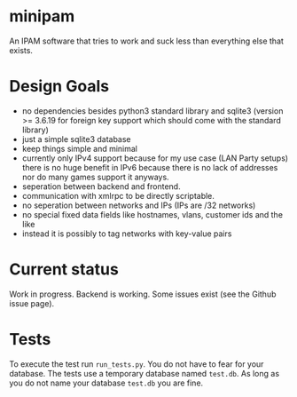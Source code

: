 # minipam
An IPAM software that tries to work and suck less than everything else that exists.

# Design Goals

- no dependencies besides python3 standard library and sqlite3 (version >= 3.6.19 for foreign key support which should come with the standard library)
- just a simple sqlite3 database
- keep things simple and minimal
- currently only IPv4 support because for my use case (LAN Party setups) there
  is no huge benefit in IPv6 because there is no lack of addresses nor do many
  games support it anyways.
- seperation between backend and frontend.
- communication with xmlrpc to be directly scriptable.
- no seperation between networks and IPs (IPs are /32 networks)
- no special fixed data fields like hostnames, vlans, customer ids and the like
- instead it is possibly to tag networks with key-value pairs

# Current status

Work in progress. Backend is working. Some issues exist (see the Github issue page).

# Tests

To execute the test run `run_tests.py`. You do not have to fear for your database.
The tests use a temporary database named `test.db`.
As long as you do not name your database `test.db` you are fine.
